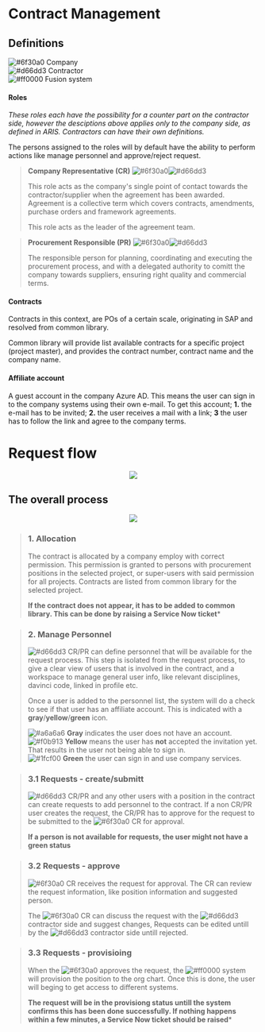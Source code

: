 # Contract Management

## Definitions
![#6f30a0](https://placehold.it/15/6f30a0/000000?text=+) Company</br>
![#d66dd3](https://placehold.it/15/d66dd3/000000?text=+) Contractor</br>
![#ff0000](https://placehold.it/15/ff0000/000000?text=+) Fusion system</br>

#### Roles
*These roles each have the possibility for a counter part on the contractor side, however the desciptions above applies only to the company side, as defined in ARIS. Contractors can have their own definitions.*

The persons assigned to the roles will by default have the ability to perform actions like manage personnel and approve/reject request.

> **Company Representative (CR)** ![#6f30a0](https://placehold.it/15/6f30a0/000000?text=+)![#d66dd3](https://placehold.it/15/d66dd3/000000?text=+)
>
> This role acts as the company's single point of contact towards the contractor/supplier when the agreement has been awarded. Agreement is a collective term which covers contracts, amendments, purchase orders and framework agreements.
> 
> This role acts as the leader of the agreement team.

> **Procurement Responsible (PR)** ![#6f30a0](https://placehold.it/15/6f30a0/000000?text=+)![#d66dd3](https://placehold.it/15/d66dd3/000000?text=+)
> 
> The responsible person for planning, coordinating and executing the procurement process, and with a delegated authority to comitt the company towards suppliers, ensuring right quality and commercial terms.

#### Contracts
Contracts in this context, are POs of a certain scale, originating in SAP and resolved from common library. 

Common library will provide list available contracts for a specific project (project master), and provides the contract number, contract name and the company name.

#### Affiliate account
A guest account in the company Azure AD. This means the user can sign in to the company systems using their own e-mail. To get this account; **1.** the e-mail has to be invited; **2.** the user receives a mail with a link; **3** the user has to follow the link and agree to the company terms.

# Request flow
<p align="center">  <img src="https://github.com/equinor/fusion-app-resources/blob/docs/contract-management/docs/images/contracts-request-flow.svg">  </p>

## The overall process

<p align="center">  <img src="https://github.com/equinor/fusion-app-resources/blob/docs/contract-management/docs/images/contracts-general-process.svg">  </p>

>  ### 1. Allocation
> The contract is allocated by a company employ with correct permission. This permission is granted to persons with procurement positions in the selected project, or super-users with said permission for all projects.
> Contracts are listed from common library for the selected project. 
>
> **If the contract does not appear, it has to be added to common library. This can be done by raising a Service Now ticket***

> ### 2. Manage Personnel
> ![#d66dd3](https://placehold.it/15/d66dd3/000000?text=+) CR/PR can define personnel that will be available for the request process. 
> This step is isolated from the request process, to give a clear view of users that is involved in the contract, and a workspace to manage general user info, like relevant disciplines, davinci code, linked in profile etc.
>
> Once a user is added to the personnel list, the system will do a check to see if that user has an affiliate account. This is indicated with a **gray**/**yellow**/**green** icon. 
> 
> ![#a6a6a6](https://placehold.it/15/cacaca/000000?text=+) **Gray** indicates the user does not have an account.</br>
> ![#f0b913](https://placehold.it/15/f0b913/000000?text=+) **Yellow** means the user has **not** accepted the invitation yet. That results in the user not being able to sign in.</br>
> ![#1fcf00](https://placehold.it/15/1fcf00/000000?text=+) **Green** the user can sign in and use company services. 

> ### 3.1 Requests - create/submitt
> ![#d66dd3](https://placehold.it/15/d66dd3/000000?text=+) CR/PR and any other users with a position in the contract can create requests to add personnel to the contract.
> If a non CR/PR user creates the request, the CR/PR has to approve for the request to be submitted to the ![#6f30a0](https://placehold.it/15/6f30a0/000000?text=+) CR for approval.
>  
>  **If a person is not available for requests, the user might not have a green status**

> ### 3.2 Requests - approve
>  ![#6f30a0](https://placehold.it/15/6f30a0/000000?text=+) CR receives the request for approval. The  CR can review the request information, like position information and suggested person. 
>   
>   The ![#6f30a0](https://placehold.it/15/6f30a0/000000?text=+) CR can discuss the request with the ![#d66dd3](https://placehold.it/15/d66dd3/000000?text=+) contractor side and suggest changes, Requests can be edited untill by the ![#d66dd3](https://placehold.it/15/d66dd3/000000?text=+) contractor side untill rejected.

> ### 3.3 Requests - provisioing
> When the ![#6f30a0](https://placehold.it/15/6f30a0/000000?text=+) approves the request, the ![#ff0000](https://placehold.it/15/ff0000/000000?text=+) system will provision the position to the org chart. Once this is done, the user will beging to get access to different systems.
>  
>  **The request will be in the provisiong status untill the system confirms this has been done successfully. If nothing happens within a few minutes, a Service Now ticket should be raised***




